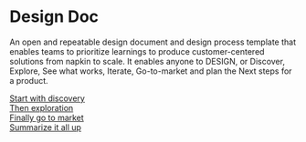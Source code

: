 # Design Doc

An open and repeatable design document and design process template that enables teams to prioritize learnings to produce customer-centered solutions from napkin to scale. It enables anyone to DESIGN, or Discover, Explore, See what works, Iterate, Go-to-market and plan the Next steps for a product.

[Start with discovery](/dist/docs/designDoc.md)  
[Then exploration](/dist/docs/exploration.md)  
[Finally go to market](/dist/docs/goToMarket.md)  
[Summarize it all up](/dist/docs/designDoc.md)  
